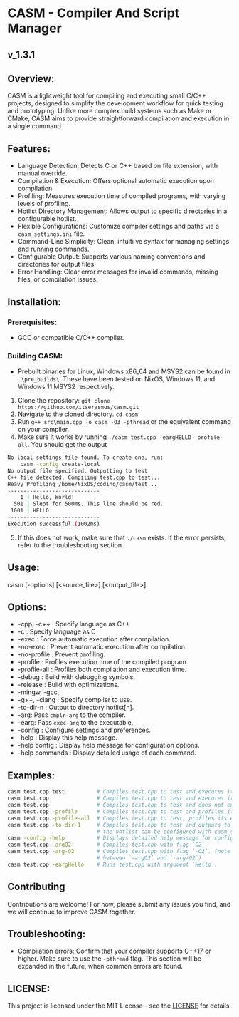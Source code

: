 # CASM - Compiler And Script Manager
## v_1.3.1

## Overview:
CASM is a lightweight tool for compiling and executing small C/C++ projects,
designed to simplify the development workflow for quick testing and prototyping.
Unlike more complex build systems such as Make or CMake, CASM aims to provide
straightforward compilation and execution in a single command.

## Features:
- Language Detection: Detects C or C++ based on file extension, with manual override.
- Compilation & Execution: Offers optional automatic execution upon compilation.
- Profiling: Measures execution time of compiled programs, with varying levels of profiling.
- Hotlist Directory Management: Allows output to specific directories in a configurable hotlist.
- Flexible Configurations: Customize compiler settings and paths via a `casm_settings.ini` file.
- Command-Line Simplicity: Clean, intuiti
ve syntax for managing settings and running commands.
- Configurable Output: Supports various naming conventions and directories for output files.
- Error Handling: Clear error messages for invalid commands, missing files, or compilation issues.

## Installation:

### Prerequisites:
- GCC or compatible C/C++ compiler.

### Building CASM:
- Prebuilt binaries for Linux, Windows x86_64 and MSYS2 can be found in `.\pre_builds\`.
  These have been tested on NixOS, Windows 11, and Windows 11 MSYS2 respectively.
1. Clone the repository: `git clone https://github.com/itserasmus/casm.git`
2. Navigate to the cloned directory. `cd casm`
3. Run `g++ src\main.cpp -o casm -O3 -pthread` or the equivalent command
    on your compiler.
4. Make sure it works by running `./casm test.cpp -eargHELLO -profile-all`. You should get the output
```bash
No local settings file found. To create one, run:
    casm -config create-local
No output file specified. Outputting to test
C++ file detected. Compiling test.cpp to test...
Heavy Profiling /home/NixOS/coding/casm/test...
-----------------------------
    1 | Hello, World!
  501 | Slept for 500ms. This line should be red.
 1001 | HELLO
-----------------------------
Execution successful (1002ms)
```
5. If this does not work, make sure that `./casm` exists. If the error persists,
    refer to the troubleshooting section.

## Usage:
casm [-options] [\<source_file>] [\<output_file>]

## Options:
- -cpp, -c++     : Specify language as C++
- -c             : Specify language as C
- -exec          : Force automatic execution after compilation.
- -no-exec       : Prevent automatic execution after compilation.
- -no-profile    : Prevent profiling.
- -profile       : Profiles execution time of the compiled program.
- -profile-all   : Profiles both compilation and execution time.
- -debug         : Build with debugging symbols.
- -release       : Build with optimizations.
- -mingw, -gcc, 
- -g++, -clang   : Specify compiler to use.
- -to-dir-n      : Output to directory hotlist[n].
- -arg<cmplr-arg>: Pass `cmplr-arg` to the compiler.
- -earg<exec-arg>: Pass `exec-arg` to the executable.
- -config        : Configure settings and preferences.
- -help          : Display this help message.
- -help config   : Display help message for configuration options.
- -help commands : Display detailed usage of each command.


## Examples:
```bash
casm test.cpp test          # Compiles test.cpp to test and executes it
casm test.cpp               # Compiles test.cpp to test and executes it
casm test.cpp               # Compiles test.cpp to test and does not execute it
casm test.cpp -profile      # Compiles test.cpp to test and profiles its execution time
casm test.cpp -profile-all  # Compiles test.cpp to test, profiles its execution time, and all logs
casm test.cpp -to-dir-1     # Compiles test.cpp to test and outputs to directory hotlist[1]
                            # the hotlist can be configured with casm_settings.ini or `casm -config`
casm -config -help          # Displays detailed help message for configuration options
casm test.cpp -argO2        # Compiles test.cpp with flag `O2`.
casm test.cpp -arg-O2       # Compiles test.cpp with flag `-O2`. (note the difference
                            # between `-argO2` and `-arg-O2`)
casm test.cpp -eargHello    # Runs test.cpp with argument `Hello`.
```

## Contributing
Contributions are welcome! For now, please submit any issues you find, and we will
continue to improve CASM together.

## Troubleshooting:
- Compilation errors: Confirm that your compiler supports C++17 or higher. Make sure
    to use the `-pthread` flag.
This section will be expanded in the future, when common errors are found.

## LICENSE:
This project is licensed under the MIT License - see the [LICENSE](LICENSE) for details